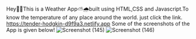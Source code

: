 Hey👋👋This is a Weather App⛅🌧built using HTML,CSS and Javascript.To know the temperature of any place around the world.
just click the link.
https://tender-hodgkin-d9f9a3.netlify.app
Some of the screenshots of the App is given below!
![Screenshot (145)](https://user-images.githubusercontent.com/67942536/132468374-7e19836d-2675-4ddb-af85-9186c6709e39.png)
![Screenshot (146)](https://user-images.githubusercontent.com/67942536/132468382-a854f2d5-be0a-4df7-95be-f23b3b190629.png)

